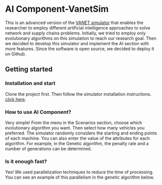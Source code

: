 # AI Component-VanetSim
This is an advanced version of the [VANET simulator](https://svs.informatik.uni-hamburg.de/vanet/index.html) that enables the researcher to employ different artificial intelligence approaches to solve network and supply chains problems. Initially, we tried to employ only evolutionary algorithms on this simulation to reach our research goal. Then we decided to develop this simulator and implement the AI ​​section with more features. Since the software is open source, we decided to deploy it on Github.
## Getting started
### Installation and start
Clone the project first. Then follow the simulator installation instructions. [click here](https://svs.informatik.uni-hamburg.de/vanet/index.html#).
### How to use AI Component?
Very simple! From the menu in the Scenarios section, choose which evolutionary algorithm you want. Then select how many vehicles you preferred. The simulator randomly considers the starting and ending points of each machine. You can also enter the value of the attributes for each algorithm. For example, in the Genetic algorithm, the penalty rate and a number of generations can be determined.
### Is it enough fast?
Yes! We used parallelization techniques to reduce the time of processing. You can see an example of this parallelism in the genetic algorithm below. 
